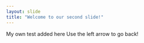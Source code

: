 ```yaml
---
layout: slide
title: "Welcome to our second slide!"
---
```

My own test added here
Use the left arrow to go back!
